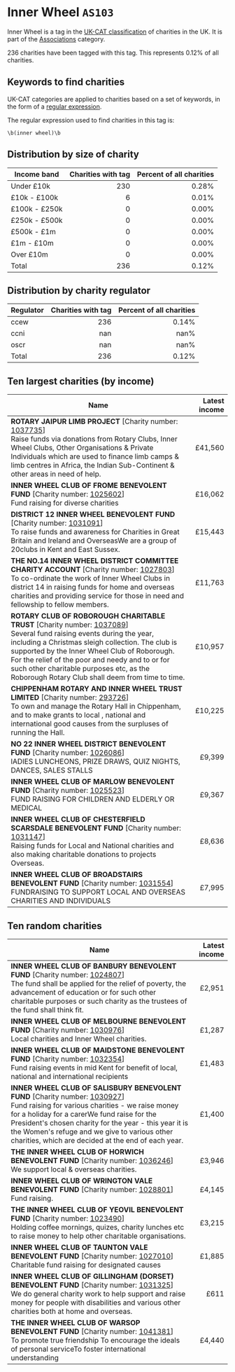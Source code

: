 # Inner Wheel `AS103`

Inner Wheel is a tag in the [UK-CAT classification](/data/tag_list/) of charities in the 
UK. It is part of the [Associations](/data/ukcat/AS) category.

236 charities have been tagged with this tag.
This represents 0.12% of all charities.

## Keywords to find charities

UK-CAT categories are applied to charities based on a set of keywords, in the form of a [regular expression](https://en.wikipedia.org/wiki/Regular_expression).

The regular expression used to find charities in this tag is:

`\b(inner wheel)\b`



## Distribution by size of charity

Income band | Charities with tag | Percent of all charities
------------|-------------------:|-------------------------:
Under £10k | 230 | 0.28%
£10k - £100k | 6 | 0.01%
£100k - £250k | 0 | 0.00%
£250k - £500k | 0 | 0.00%
£500k - £1m | 0 | 0.00%
£1m - £10m | 0 | 0.00%
Over £10m | 0 | 0.00%
Total | 236 | 0.12%


## Distribution by charity regulator

Regulator | Charities with tag | Percent of all charities
------------|-------------------:|-------------------------:
ccew | 236 | 0.14%
ccni | nan | nan%
oscr | nan | nan%
Total | 236 | 0.12%


## Ten largest charities (by income)

Name | Latest income
-----|--------:
<strong>ROTARY JAIPUR LIMB PROJECT</strong> [Charity number: [1037735](https://findthatcharity.uk/orgid/GB-CHC-1037735)]<br>Raise funds via donations from Rotary Clubs, Inner Wheel Clubs, Other Organisations & Private Individuals which are used to finance limb camps & limb centres in Africa, the Indian Sub-Continent & other areas in need of help. | £41,560
<strong>INNER WHEEL CLUB OF FROME BENEVOLENT FUND</strong> [Charity number: [1025602](https://findthatcharity.uk/orgid/GB-CHC-1025602)]<br>Fund raising for diverse charities | £16,062
<strong>DISTRICT 12 INNER WHEEL BENEVOLENT FUND</strong> [Charity number: [1031091](https://findthatcharity.uk/orgid/GB-CHC-1031091)]<br>To raise funds and awareness for Charities in Great Britain and Ireland and OverseasWe are a group of 20clubs in Kent and East Sussex. | £15,443
<strong>THE NO.14 INNER WHEEL DISTRICT COMMITTEE CHARITY ACCOUNT</strong> [Charity number: [1027803](https://findthatcharity.uk/orgid/GB-CHC-1027803)]<br>To co-ordinate the work of Inner Wheel Clubs in district 14 in raising funds for home and overseas charities and providing service for those in need and fellowship to fellow members. | £11,763
<strong>ROTARY CLUB OF ROBOROUGH CHARITABLE TRUST</strong> [Charity number: [1037089](https://findthatcharity.uk/orgid/GB-CHC-1037089)]<br>Several fund raising events during the year, including a Christmas sleigh collection. The club is supported by the Inner Wheel Club of Roborough. For the relief of the poor and needy and to or for such other charitable purposes etc, as the Roborough Rotary Club shall deem from time to time. | £10,957
<strong>CHIPPENHAM ROTARY AND INNER WHEEL TRUST LIMITED</strong> [Charity number: [293726](https://findthatcharity.uk/orgid/GB-CHC-293726)]<br>To own and manage the Rotary Hall in Chippenham, and to make grants to local , national and international  good causes  from the surpluses of running the Hall. | £10,225
<strong>NO 22 INNER WHEEL DISTRICT BENEVOLENT FUND</strong> [Charity number: [1026086](https://findthatcharity.uk/orgid/GB-CHC-1026086)]<br>lADIES LUNCHEONS, PRIZE DRAWS, QUIZ NIGHTS, DANCES, SALES STALLS | £9,399
<strong>INNER WHEEL CLUB OF MARLOW BENEVOLENT FUND</strong> [Charity number: [1025523](https://findthatcharity.uk/orgid/GB-CHC-1025523)]<br>FUND RAISING FOR CHILDREN AND ELDERLY OR MEDICAL | £9,367
<strong>INNER WHEEL CLUB OF CHESTERFIELD SCARSDALE BENEVOLENT FUND</strong> [Charity number: [1031147](https://findthatcharity.uk/orgid/GB-CHC-1031147)]<br>Raising funds for Local and National charities and also making charitable donations to projects Overseas. | £8,636
<strong>INNER WHEEL CLUB OF BROADSTAIRS BENEVOLENT FUND</strong> [Charity number: [1031554](https://findthatcharity.uk/orgid/GB-CHC-1031554)]<br>FUNDRAISING TO SUPPORT LOCAL AND OVERSEAS CHARITIES AND INDIVIDUALS | £7,995


## Ten random charities

Name | Latest income
-----|--------:
<strong>INNER WHEEL CLUB OF BANBURY BENEVOLENT FUND</strong> [Charity number: [1024807](https://findthatcharity.uk/orgid/GB-CHC-1024807)]<br>The fund shall be applied for the relief of poverty, the advancement of education or for such other charitable purposes or such charity as the trustees of the fund shall think fit. | £2,951
<strong>INNER WHEEL CLUB OF MELBOURNE BENEVOLENT FUND</strong> [Charity number: [1030976](https://findthatcharity.uk/orgid/GB-CHC-1030976)]<br>Local charities and Inner Wheel charities. | £1,287
<strong>INNER WHEEL CLUB OF MAIDSTONE BENEVOLENT FUND</strong> [Charity number: [1032354](https://findthatcharity.uk/orgid/GB-CHC-1032354)]<br>Fund raising events in mid Kent for benefit of local, national and international recipients | £1,483
<strong>INNER WHEEL CLUB OF SALISBURY BENEVOLENT FUND</strong> [Charity number: [1030927](https://findthatcharity.uk/orgid/GB-CHC-1030927)]<br>Fund raising for various charities - we raise money for a holiday for a carerWe fund raise for the President's chosen charity for the year - this year it is the Women's refuge and we give to various other charities, which are decided at the end of each year. | £1,400
<strong>THE INNER WHEEL CLUB OF HORWICH BENEVOLENT FUND</strong> [Charity number: [1036246](https://findthatcharity.uk/orgid/GB-CHC-1036246)]<br>We support local & overseas charities. | £3,946
<strong>INNER WHEEL CLUB OF WRINGTON VALE BENEVOLENT FUND</strong> [Charity number: [1028801](https://findthatcharity.uk/orgid/GB-CHC-1028801)]<br>Fund raising. | £4,145
<strong>THE INNER WHEEL CLUB OF YEOVIL BENEVOLENT FUND</strong> [Charity number: [1023490](https://findthatcharity.uk/orgid/GB-CHC-1023490)]<br>Holding coffee mornings, quizes, charity lunches etc to raise money to help other charitable organisations. | £3,215
<strong>INNER WHEEL CLUB OF TAUNTON VALE BENEVOLENT FUND</strong> [Charity number: [1027010](https://findthatcharity.uk/orgid/GB-CHC-1027010)]<br>Charitable fund raising for designated causes | £1,885
<strong>INNER WHEEL CLUB OF GILLINGHAM (DORSET) BENEVOLENT FUND</strong> [Charity number: [1031325](https://findthatcharity.uk/orgid/GB-CHC-1031325)]<br>We do general charity work to help support and raise money for people with disabilities and various other charities both at home and overseas. | £611
<strong>THE INNER WHEEL CLUB OF WARSOP BENEVOLENT FUND</strong> [Charity number: [1041381](https://findthatcharity.uk/orgid/GB-CHC-1041381)]<br>To promote true friendship To encourage the ideals of personal serviceTo foster international understanding | £4,440
